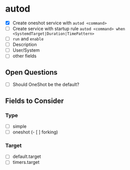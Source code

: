 # autod

- [x] Create oneshot service with `autod <command>`
- [ ] Create service with startup rule `autod <command> when <SystemdTarget|Duration|TimePattern>`
- [ ]  `run` and `enable`
- [ ] Description
- [ ] User/System
- [ ] other fields

## Open Questions

- [ ] Should OneShot be the default?


## Fields to Consider

### Type

- [ ] simple
- [ ] oneshot
(- [ ] forking)

### Target
- [ ] default.target
- [ ] timers.target
